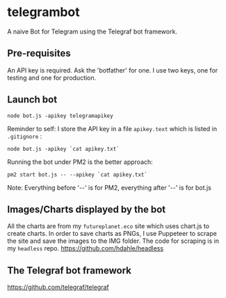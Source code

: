 # telegrambot
A naive Bot for Telegram using the Telegraf bot framework.

## Pre-requisites
An API key is required. Ask the 'botfather' for one. I use two keys, one for testing and one for production.

## Launch bot
````
node bot.js -apikey telegramapikey
````
Reminder to self: I store the API key in a file ````apikey.text```` which is listed in ````.gitignore```` :
````
node bot.js -apikey `cat apikey.txt`
````
Running the bot under PM2 is the better approach:
````
pm2 start bot.js -- --apikey `cat apikey.txt`
````
Note: Everything before '--' is for PM2, everything after '--' is for bot.js
## Images/Charts displayed by the bot
All the charts are from my `futureplanet.eco` site which uses chart.js to create charts. In order to save charts as PNGs, I use Puppeteer to scrape the site and save the images to the IMG folder. The code for scraping is in my `headless` repo.
https://github.com/hdahle/headless

## The Telegraf bot framework
https://github.com/telegraf/telegraf
